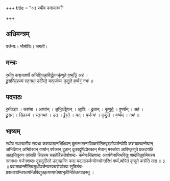 +++
title = "०३ रथीव कशयाश्वाँ"

+++
## अधिमन्त्रम्
पर्जन्यः। भौमोत्रिः। जगती।

## मन्त्रः
र॒थीव॒ कश॒याश्वाँ॑ अभिक्षि॒पन्ना॒विर्दू॒तान्कृ॑णुते व॒र्ष्याँ॒३॒॑ अह॑ ।  
दू॒रात्सिं॒हस्य॑ स्त॒नथा॒ उदी॑रते॒ यत्प॒र्जन्यः॑ कृणु॒ते व॒र्ष्यं१॒॑ नभः॑ ॥

## पदपाठः
र॒थीऽइ॑व । कश॑या । अश्वा॑न् । अ॒भि॒ऽक्षि॒पन् । आ॒विः । दू॒तान् । कृ॒णु॒ते॒ । व॒र्ष्या॑न् । अह॑ ।  
दू॒रात् । सिं॒हस्य॑ । स्त॒नथाः॑ । उत् । ई॒र॒ते॒ । यत् । प॒र्जन्यः॑ । कृ॒णु॒ते । व॒र्ष्य॑म् । नभः॑ ॥

## भाष्यम्
रथीव रथस्वामीव सयथा कशयाशानभिक्षिपन् दूतान्भटानाविष्करोतितद्वदसौपर्जन्योपि कशयाश्वान्मेघान् अभिक्षिपन् अभिप्रेरयन् वर्ष्यान् वर्षकान् दूतान् दूतवद्वृष्टिप्रेरकान् मेघान् मरुतोवा आविष्कृणुते प्रकटयति अहइतिपूरणः एवंसति सिंहस्य सहतेर्हिसतेर्वाशब्द- कर्मणःसिंहशब्दः अवर्षणेनाभिभवितुः शब्दयितुर्वामेघस्य स्तनथाः गर्जनशब्दाः दूरादुदीरते उद्गछन्ति कदा यद्यदापर्जन्योनभोन्तरिक्षं वर्ष्यं व्र्षोपेतं कृणुते करोति तदा ॥ ३ ॥ प्रवातावान्तीतिचतुर्थीपर्जन्यस्यचरोर्याज्या सूत्रितंच-प्रवातावान्तिपतयन्तिविद्युतइत्यग्र्याधेयप्रभृतीनितितत्पाठस्तु ।